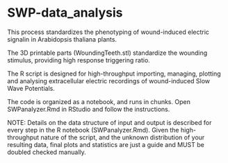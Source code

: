 # SWP-data_analysis
This process standardizes the phenotyping of wound-induced electric signalin in Arabidopsis thaliana plants.

The 3D printable parts (WoundingTeeth.stl) standardize the wounding stimulus, providing high response triggering ratio.

The R script is designed for high-throughput importing, managing, plotting and analysing extracellular electric recordings of wound-induced Slow Wave Potentials.

The code is organized as a notebook, and runs in chunks. 
Open SWPanalyzer.Rmd in RStudio and follow the instructions.

NOTE:
Details on the data structure of input and output is described for every step in the R notebook (SWPanalyzer.Rmd). 
Given the high-throughput nature of the script, and the unknown distribution of your resulting data, final plots and statistics are just a guide and MUST be doubled checked manually.
